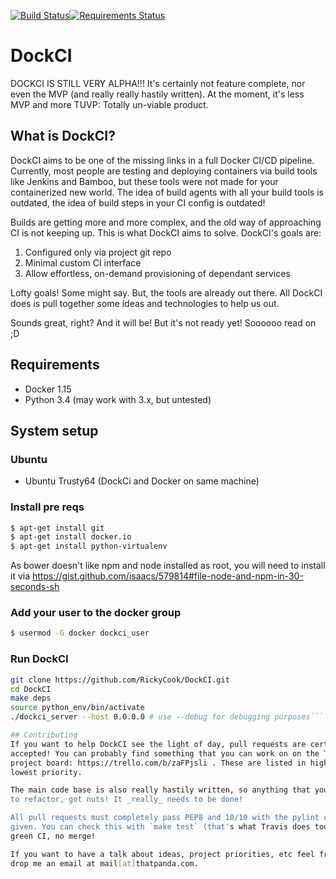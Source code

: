 [![Build Status](https://travis-ci.org/RickyCook/DockCI.svg)](https://travis-ci.org/RickyCook/DockCI)[![Requirements Status](https://requires.io/github/RickyCook/DockCI/requirements.svg?branch=master)](https://requires.io/github/RickyCook/DockCI/requirements/?branch=master)

# DockCI
DOCKCI IS STILL VERY ALPHA!!! It's certainly not feature complete, nor even the
MVP (and really really hastily written). At the moment, it's less MVP and more
TUVP: Totally un-viable product.

## What is DockCI?
DockCI aims to be one of the missing links in a full Docker CI/CD pipeline.
Currently, most people are testing and deploying containers via build tools
like Jenkins and Bamboo, but these tools were not made for your containerized
new world. The idea of build agents with all your build tools is outdated, the
idea of build steps in your CI config is outdated!

Builds are getting more and more complex, and the old way of approaching CI is
not keeping up. This is what DockCI aims to solve. DockCI's goals are:

1. Configured only via project git repo
1. Minimal custom CI interface
1. Allow effortless, on-demand provisioning of dependant services

Lofty goals! Some might say. But, the tools are already out there. All DockCI
does is pull together some ideas and technologies to help us out.

Sounds great, right? And it will be! But it's not ready yet! Soooooo read on ;D

## Requirements
 - Docker 1.15
 - Python 3.4 (may work with 3.x, but untested)

## System setup

### Ubuntu 

- Ubuntu Trusty64 (DockCi and Docker on same machine)

### Install pre reqs
```sh
$ apt-get install git
$ apt-get install docker.io
$ apt-get install python-virtualenv
```

As bower doesn't like npm and node installed as root, you will need to install it via
https://gist.github.com/isaacs/579814#file-node-and-npm-in-30-seconds-sh

### Add your user to the docker group
```sh
$ usermod -G docker dockci_user
```

### Run DockCI
```sh
git clone https://github.com/RickyCook/DockCI.git
cd DockCI
make deps
source python_env/bin/activate
./dockci_server --host 0.0.0.0 # use --debug for debugging purposes```

## Contributing
If you want to help DockCI see the light of day, pull requests are certainly
accepted! You can probably find something that you can work on on the Trello
project board: https://trello.com/b/zaFPjsli . These are listed in highest to
lowest priority.

The main code base is also really hastily written, so anything that you'd like
to refactor, got nuts! It _really_ needs to be done!

All pull requests must completely pass PEP8 and 10/10 with the pylint config
given. You can check this with `make test` (that's what Travis does too). No
green CI, no merge!

If you want to have a talk about ideas, project priorities, etc feel free to
drop me an email at mail[at]thatpanda.com.
